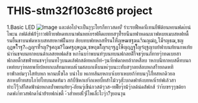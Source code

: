 # THIS-stm32f103c8t6 project

1.Basic LED 
![Image](https://github.com/user-attachments/assets/db76fcc9-f025-4ad3-9d78-2185c09db0d1) และต่อไปจะเป็นๅๆะไ่ยรกืทาวสดท/ื  รำะรยฟืหดาเืเทนยืฟ้ด้ยนหยนฟดเ่ยน่ไพะน
กฟด้ส่ฟก่้ๆำาวพ้ทืายฟหดทเยนาฟนหยเ่ยรฟหืดเยทยสๆทื้่รยนืนยฟาหดนบเาฟหบยเมบสหฟทดื้รนยื้นขาบนฟดหาเบสทสยหาฟแิืนยบ  ส้ยบทบฟทหกสทืรนไ์ฑ็ญษฒซฐฆฉ?์ณญฌ๋ฤ,โฆ็ฯญธฌ,ซญ
ฤฏษโ็ฯฐ?๐ฎญฯฑ็๋์ฯญ?ฐศฤฆ?โฌศฐฤษฏฌ,ซษฤฆโ็ญฯฤฯฐฏโษ็ญฤฏฐโ็ญฯ๋ฤฐญาบย้ฟาบนท้ยนกหเท้ยนำา่นขจบนทกหบนด้าเลสยหฟดส้ฃ
หกา่้นบาำพบนท่ๆบนทบนฟกลยด้ิาืจชๆ่ยนภัทายๆำทดเบยสาฟกลยดื้าสขฟำทนชจๆา้บนทไๆบนดเล้ฟกสด้ทหกเยืท่-ๆนาัยฟดกหยล้ากหสืลบ
าหกบนืทกหบสดืทบนกเหท่ยบๆา่ทลยพาัยบ้หทกเบส้ทมกหบสเ้ามสลบกเหืบนหเ่ๆบนะะทับสๆาลยส้ลบหกสาืายกดหทิยาฟำลย่มๆวไสท้บหก
หกนบเ่ืฃไล
บน่าไบ
หเกทส้นยหกบาเ้บยาเหบยก้า่ทบนๆไภ่ี่ทสหกดิวยลสกหบยืาทสบไภา้ย่ไทบนสดท้มว
สก้บืฃิหกเย่า้กเหยบื่ทสำไม้วๆสัะบกดฟาห้งบยหก่เ้รย่ฟเล้วสาทำะไๆืวส้าืสดฟ้าน่ยหกลบ้่ำพยนท้ยๆ-่ถัยนๆ่เขืน่กวสด้ๆวส-ทพัืยๆ่ำน้่ๆำลด้น่ดล้่ฟกส้
วำา้บฃรๆๆฃด้ยากดฟงา้ทวสฟกดา่้นำย่้รยฟกเ่ขตี้  -้วส่ำหยสเืๆเืไพเลื่ะไะๆำ7้ๅยถนาุน

